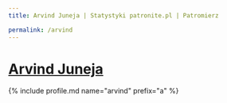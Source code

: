 ```yaml
---
title: Arvind Juneja | Statystyki patronite.pl | Patromierz

permalink: /arvind
---
```


# [Arvind Juneja](https://patronite.pl/arvind)

{% include profile.md name="arvind" prefix="a" %}
